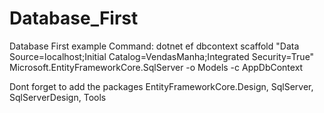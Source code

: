 # Database_First
Database First example
Command:
dotnet ef dbcontext scaffold "Data Source=localhost;Initial Catalog=VendasManha;Integrated Security=True" Microsoft.EntityFrameworkCore.SqlServer -o Models -c AppDbContext

Dont forget to add the packages EntityFrameworkCore.Design, SqlServer, SqlServerDesign, Tools